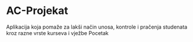 # AC-Projekat
Aplikacija koja pomaže za lakši način unosa, kontrole i pračenja studenata kroz razne vrste kurseva i vježbe
Pocetak
